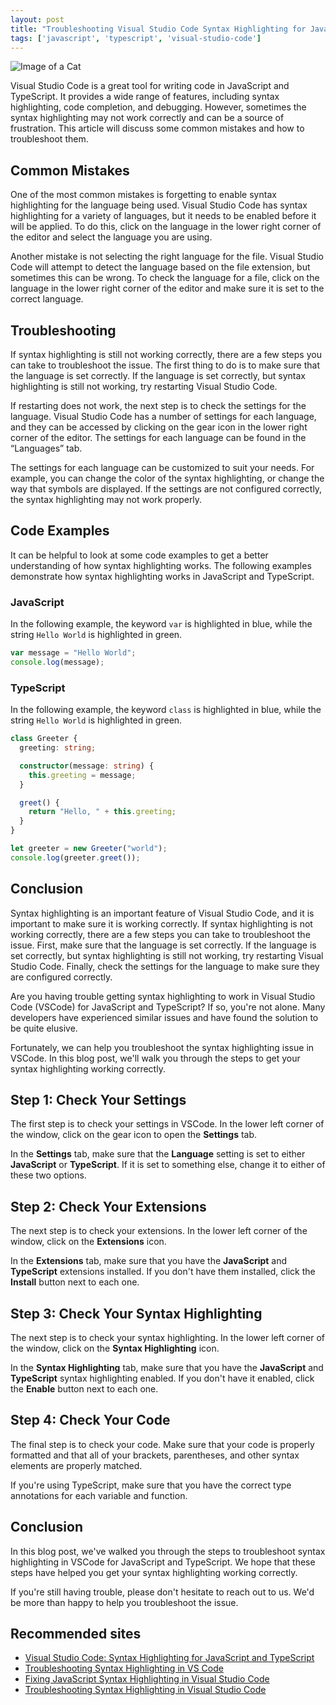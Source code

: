```yaml
---
layout: post
title: "Troubleshooting Visual Studio Code Syntax Highlighting for JavaScript and TypeScript"
tags: ['javascript', 'typescript', 'visual-studio-code']
---
```


![Image of a Cat](http://source.unsplash.com/1600x900/?cat)

Visual Studio Code is a great tool for writing code in JavaScript and TypeScript. It provides a wide range of features, including syntax highlighting, code completion, and debugging. However, sometimes the syntax highlighting may not work correctly and can be a source of frustration. This article will discuss some common mistakes and how to troubleshoot them.

## Common Mistakes

One of the most common mistakes is forgetting to enable syntax highlighting for the language being used. Visual Studio Code has syntax highlighting for a variety of languages, but it needs to be enabled before it will be applied. To do this, click on the language in the lower right corner of the editor and select the language you are using.

Another mistake is not selecting the right language for the file. Visual Studio Code will attempt to detect the language based on the file extension, but sometimes this can be wrong. To check the language for a file, click on the language in the lower right corner of the editor and make sure it is set to the correct language.

## Troubleshooting

If syntax highlighting is still not working correctly, there are a few steps you can take to troubleshoot the issue. The first thing to do is to make sure that the language is set correctly. If the language is set correctly, but syntax highlighting is still not working, try restarting Visual Studio Code.

If restarting does not work, the next step is to check the settings for the language. Visual Studio Code has a number of settings for each language, and they can be accessed by clicking on the gear icon in the lower right corner of the editor. The settings for each language can be found in the “Languages” tab.

The settings for each language can be customized to suit your needs. For example, you can change the color of the syntax highlighting, or change the way that symbols are displayed. If the settings are not configured correctly, the syntax highlighting may not work properly.

## Code Examples

It can be helpful to look at some code examples to get a better understanding of how syntax highlighting works. The following examples demonstrate how syntax highlighting works in JavaScript and TypeScript.

### JavaScript

In the following example, the keyword `var` is highlighted in blue, while the string `Hello World` is highlighted in green.

```javascript
var message = "Hello World";
console.log(message);
```

### TypeScript

In the following example, the keyword `class` is highlighted in blue, while the string `Hello World` is highlighted in green.

```typescript
class Greeter {
  greeting: string;

  constructor(message: string) {
    this.greeting = message;
  }

  greet() {
    return "Hello, " + this.greeting;
  }
}

let greeter = new Greeter("world");
console.log(greeter.greet());
```

## Conclusion

Syntax highlighting is an important feature of Visual Studio Code, and it is important to make sure it is working correctly. If syntax highlighting is not working correctly, there are a few steps you can take to troubleshoot the issue. First, make sure that the language is set correctly. If the language is set correctly, but syntax highlighting is still not working, try restarting Visual Studio Code. Finally, check the settings for the language to make sure they are configured correctly.

Are you having trouble getting syntax highlighting to work in Visual Studio Code (VSCode) for JavaScript and TypeScript? If so, you're not alone. Many developers have experienced similar issues and have found the solution to be quite elusive.

Fortunately, we can help you troubleshoot the syntax highlighting issue in VSCode. In this blog post, we'll walk you through the steps to get your syntax highlighting working correctly.

## Step 1: Check Your Settings

The first step is to check your settings in VSCode. In the lower left corner of the window, click on the gear icon to open the **Settings** tab.

In the **Settings** tab, make sure that the **Language** setting is set to either **JavaScript** or **TypeScript**. If it is set to something else, change it to either of these two options.

## Step 2: Check Your Extensions

The next step is to check your extensions. In the lower left corner of the window, click on the **Extensions** icon.

In the **Extensions** tab, make sure that you have the **JavaScript** and **TypeScript** extensions installed. If you don't have them installed, click the **Install** button next to each one.

## Step 3: Check Your Syntax Highlighting

The next step is to check your syntax highlighting. In the lower left corner of the window, click on the **Syntax Highlighting** icon.

In the **Syntax Highlighting** tab, make sure that you have the **JavaScript** and **TypeScript** syntax highlighting enabled. If you don't have it enabled, click the **Enable** button next to each one.

## Step 4: Check Your Code

The final step is to check your code. Make sure that your code is properly formatted and that all of your brackets, parentheses, and other syntax elements are properly matched.

If you're using TypeScript, make sure that you have the correct type annotations for each variable and function.

## Conclusion

In this blog post, we've walked you through the steps to troubleshoot syntax highlighting in VSCode for JavaScript and TypeScript. We hope that these steps have helped you get your syntax highlighting working correctly.

If you're still having trouble, please don't hesitate to reach out to us. We'd be more than happy to help you troubleshoot the issue.
## Recommended sites
- [Visual Studio Code: Syntax Highlighting for JavaScript and TypeScript](https://code.visualstudio.com/docs/languages/javascript)
- [Troubleshooting Syntax Highlighting in VS Code](https://code.visualstudio.com/docs/editor/troubleshooting#_troubleshooting-syntax-highlighting)
- [Fixing JavaScript Syntax Highlighting in Visual Studio Code](https://www.codemag.com/Article/1811051/Fixing-JavaScript-Syntax-Highlighting-in-Visual-Studio-Code)
- [Troubleshooting Syntax Highlighting in Visual Studio Code](https://www.c-sharpcorner.com/article/troubleshooting-syntax-highlighting-in-visual-studio-code/)